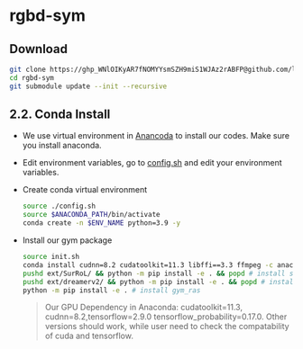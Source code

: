# rgbd-sym

## Download 

```sh
git clone https://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@github.com/linhongbin-ws/rgbd-sym.git
cd rgbd-sym
git submodule update --init --recursive
```

## 2.2. Conda Install

- We use virtual environment in [Anancoda](https://www.anaconda.com/download) to install our codes. Make sure you install anaconda.

- Edit environment variables, go to [config.sh](./config.sh) and edit your environment variables.

- Create conda virtual environment
    ```sh
    source ./config.sh
    source $ANACONDA_PATH/bin/activate 
    conda create -n $ENV_NAME python=3.9 -y
    ```

- Install our gym package 
    ```sh
    source init.sh
    conda install cudnn=8.2 cudatoolkit=11.3 libffi==3.3 ffmpeg -c anaconda -c conda-forge -y
    pushd ext/SurRoL/ && python -m pip install -e . && popd # install surrol
    pushd ext/dreamerv2/ && python -m pip install -e . && popd # install dreamerv2
    python -m pip install -e . # install gym_ras
    ```
    > Our GPU Dependency in Anaconda: cudatoolkit=11.3, cudnn=8.2,tensorflow=2.9.0 tensorflow_probability=0.17.0. Other versions should work, while user need to check the compatability of cuda and tensorflow.  
